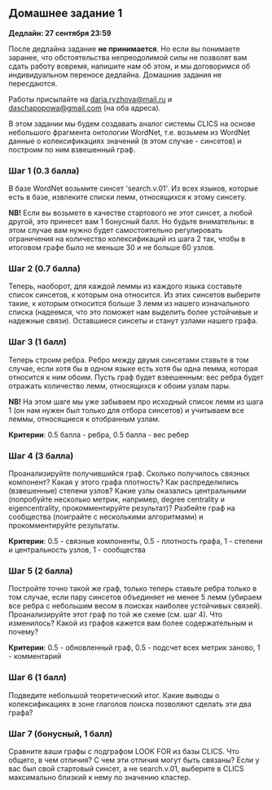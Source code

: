 ## Домашнее задание 1

**Дедлайн: 27 сентября 23:59**

После дедлайна задание **не принимается**. Но если вы понимаете заранее, что обстоятельства непреодолимой силы не позволят вам сдать работу вовремя, напишите нам об этом, и мы договоримся об индивидуальном переносе дедлайна. Домашние задания не пересдаются.

Работы присылайте на daria.ryzhova@mail.ru и daschapopowa@gmail.com (на оба адреса).

В этом задании мы будем создавать аналог системы CLICS на основе небольшого фрагмента онтологии WordNet, т.е. возьмем из WordNet данные о колексификациях значений (в этом случае - синсетов) и построим по ним взвешенный граф. 

### Шаг 1 (0.3 балла)
В базе WordNet возьмите синсет 'search.v.01'. Из всех языков, которые есть в базе, извлеките списки лемм, относящихся к этому синсету.

**NB!** Если вы возьмете в качестве стартового не этот синсет, а любой другой, это принесет вам 1 бонусный балл. Но будьте внимательны: в этом случае вам нужно будет самостоятельно регулировать ограничения на количество колексификаций из шага 2 так, чтобы в итоговом графе было не меньше 30 и не больше 60 узлов. 

### Шаг 2 (0.7 балла)
Теперь, наоборот, для каждой леммы из каждого языка составьте список синсетов, к которым она относится. Из этих синсетов выберите такие, к которым относится больше 3 лемм из нашего изначального списка (надеемся, что это поможет нам выделить более устойчивые и надежные связи). Оставшиеся синсеты и станут узлами нашего графа.

### Шаг 3 (1 балл)
Теперь строим ребра. Ребро между двумя синсетами ставьте в том случае, если хотя бы в одном языке есть хотя бы одна лемма, которая относится к ним обоим. Пусть граф будет взвешенным: вес ребра будет отражать количество лемм, относящихся к обоим узлам пары.

**NB!** На этом шаге мы уже забываем про исходный список лемм из шага 1 (он нам нужен был только для отбора синсетов) и учитываем все леммы, относящиеся к отобранным узлам.

**Критерии**: 0.5 балла - ребра, 0.5 балла - вес ребер

### Шаг 4 (3 балла)
Проанализируйте получившийся граф. Сколько получилось связных компонент? Какая у этого графа плотность? Как распределились (взвешенные) степени узлов? Какие узлы оказались центральными (попробуйте несколько метрик, например, degree centrality и eigencentrality, прокомментируйте результат)? Разбейте граф на сообщества (поиграйте с несколькими алгоритмами) и прокомментируйте результаты.

**Критерии**: 0.5 - связные компоненты, 0.5 - плотность графа, 1 - степени и центральность узлов, 1 - сообщества

### Шаг 5 (2 балла)
Постройте точно такой же граф, только теперь ставьте ребра только в том случае, если пару синсетов объединяет не менее 5 лемм (убираем все ребра с небольшим весом в поисках наиболее устойчивых связей). Проанализируйте этот граф по той же схеме (см. шаг 4). Что изменилось? Какой из графов кажется вам более содержательным и почему?

**Критерии**: 0.5 - обновленный граф, 0.5 - подсчет всех метрик заново, 1 - комментарий

### Шаг 6 (1 балл)
Подведите небольшой теоретический итог. Какие выводы о колексификациях в зоне глаголов поиска позволяют сделать эти два графа?

### Шаг 7 (бонусный, 1 балл)
Сравните ваши графы с подграфом LOOK FOR из базы CLICS. Что общего, в чем отличия? С чем эти отличия могут быть связаны? Если у вас был свой стартовый синсет, а не search.v.01, выберите в CLICS максимально близкий к нему по значению кластер.
